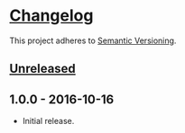 # [Changelog](http://keepachangelog.com/)

This project adheres to [Semantic Versioning](http://semver.org/).

## [Unreleased][unreleased]

## 1.0.0 - 2016-10-16
* Initial release.

[unreleased]: https://github.com/valeriangalliat/markdown-it-highlightjs/compare/v1.0.0...HEAD
